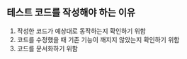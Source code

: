## 테스트 코드를 작성해야 하는 이유
1. 작성한 코드가 예상대로 동작하는지 확인하기 위함
2. 코드를 수정했을 때 기존 기능이 깨지지 않았는지 확인하기 위함
3. 코드를 문서화하기 위함